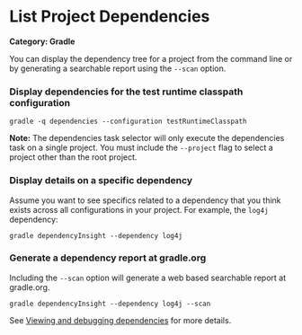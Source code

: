# List Project Dependencies
 
__Category: Gradle__

You can display the dependency tree for a project from the command line or by generating a searchable report using the `--scan` option.

### Display dependencies for the test runtime classpath configuration

```shell
gradle -q dependencies --configuration testRuntimeClasspath
```

__Note:__ The dependencies task selector will only execute the dependencies task on a single project. You must include the `--project` flag to select a project other than the root project.

### Display details on a specific dependency

Assume you want to see specifics related to a dependency that you think exists across all configurations in your project. For example, the `log4j` dependency:

```shell
gradle dependencyInsight --dependency log4j
```

### Generate a dependency report at gradle.org

Including the `--scan` option will generate a web based searchable report at gradle.org.


```shell
gradle dependencyInsight --dependency log4j --scan
```

See [Viewing and debugging dependencies](https://docs.gradle.org/current/userguide/viewing_debugging_dependencies.html) for more details.
